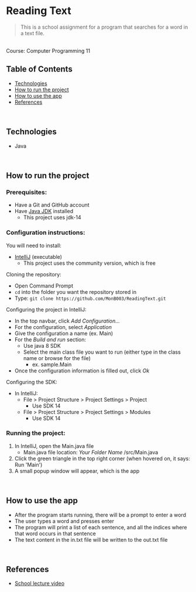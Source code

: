 # Reading Text
> This is a school assignment for a program that searches for a word in a text file. 
<br>
Course: Computer Programming 11

<br>

## Table of Contents
- [Technologies](#technologies)
- [How to run the project](#how-to-run-project)
- [How to use the app](#how-to-use-app)
- [References](#references)

<br>

## Technologies
* Java


<br>


## <a id="how-to-run-project">How to run the project</a>
### Prerequisites:
- Have a Git and GitHub account
- Have [Java JDK](https://adoptopenjdk.net/archive.html) installed 
  - This project uses jdk-14


### Configuration instructions:

You will need to install:
- [IntelliJ](https://www.jetbrains.com/idea/download/#section=windows) (executable)
  - This project uses the community version, which is free

Cloning the repository:
- Open Command Prompt
- `cd` into the folder you want the repository stored in
- Type: `git clone https://github.com/MonB003/ReadingText.git`


Configuring the project in IntelliJ:
- In the top navbar, click *Add Configuration...*
- For the configuration, select *Application*
- Give the configuration a name (ex. Main)
- For the *Build and run* section:
  - Use java 8 SDK
  - Select the main class file you want to run (either type in the class name or browse for the file)
    - ex. sample.Main
- Once the configuration information is filled out, click *Ok*

Configuring the SDK:
- In IntelliJ:
  - File > Project Structure > Project Settings > Project
    - Use SDK 14
  - File > Project Structure > Project Settings > Modules
    - Use SDK 14

### Running the project:
1. In IntelliJ, open the Main.java file
   - Main.java file location: *Your Folder Name* /src/Main.java
2. Click the green triangle in the top right corner (when hovered on, it says: Run 'Main')
3. A small popup window will appear, which is the app


<br>


## <a id="how-to-use-app">How to use the app</a>
- After the program starts running, there will be a prompt to enter a word
- The user types a word and presses enter
- The program will print a list of each sentence, and all the indices where that word occurs in that sentence
- The text content in the in.txt file will be written to the out.txt file


<br>


## <a id="references">References</a>
- [School lecture video](https://www.youtube.com/watch?v=nAu7ReTosEE)
